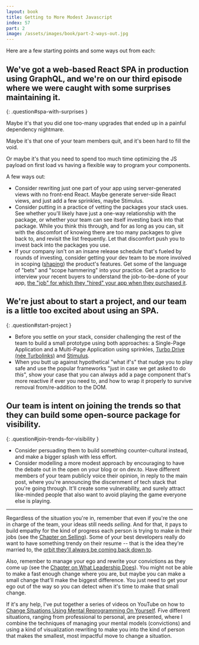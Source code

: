 ```yaml
---
layout: book
title: Getting to More Modest Javascript
index: 57
part: 2
image: /assets/images/book/part-2-ways-out.jpg
---
```


Here are a few starting points and some ways out from each:

## We've got a web-based React SPA in production using GraphQL, and we're on our third episode where we were caught with some surprises maintaining it.
{: .question#spa-with-surprises }

Maybe it's that you did one too-many upgrades that ended up in a painful dependency nightmare.

Maybe it's that one of your team members quit, and it's been hard to fill the void.

Or maybe it's that you need to spend too much time optimizing the JS payload on first load vs having a flexible way to program your components.

A few ways out:

* Consider rewriting just one part of your app using server-generated views with no front-end React. Maybe generate server-side React views, and just add a few sprinkles, maybe Stimulus.
* Consider putting in a practice of vetting the packages your stack uses. See whether you'll likely have just a one-way relationship with the package, or whether your team can see itself investing back into that package. While you think this through, and for as long as you can, sit with the discomfort of knowing there are too many packages to give back to, and revisit the list frequently. Let that discomfort push you to invest back into the packages you use.
* If your company isn't on an insane release schedule that's fueled by rounds of investing, consider getting your dev team to be more involved in scoping ([shaping][shapeup]) the product's features. Get some of the language of "bets" and "scope hammering" into your practice. Get a practice to interview your recent buyers to understand the job-to-be-done of your app, [the "job" for which they "hired" your app when they purchased it][jtbd-intro].

[shapeup]: https://basecamp.com/shapeup/
[jtbd-intro]: https://sharpen.page/jtbd/intro-to-jobs-to-be-done-through-examples/

## We're just about to start a project, and our team is a little too excited about using an SPA.
{: .question#start-project }

* Before you settle on your stack, consider challenging the rest of the team to build a small prototype using both approaches: a Single-Page Application and a Multi-Page Application using sprinkles, [Turbo Drive (née Turbolinks)][turbodrive] and [Stimulus][stimulus].
* When you butt up against hypothetical "what if's" that nudge you to play safe and use the popular frameworks "just in case we get asked to do _this_", show your case that you can always add a page component that's more reactive if ever you need to, and how to wrap it properly to survive removal from/re-addition to the DOM.

[turbodrive]: https://turbo.hotwire.dev/handbook/drive
[stimulus]: https://stimulusjs.org

## Our team is intent on joining the trends so that they can build some open-source package for visibility.
{: .question#join-trends-for-visibility }

* Consider persuading them to build something counter-cultural instead, and make a bigger splash with less effort.
* Consider modelling a more modest approach by encouraging to have the debate out in the open on your blog or on dev.to. Have different members of your team publicly voice their opinion, in reply to the main post, where you're announcing the discernment of tech stack that you're going through. It'll create some vulnerability, and surely attract like-minded people that also want to avoid playing the game everyone else is playing.

---

Regardless of the situation you're in, remember that even if you're the one in charge of the team, your ideas still needs _selling_. And for that, it pays to build empathy for the kind of progress each person is trying to make in their jobs (see the [Chapter on Selling][selling]). Some of your best developers really do want to have something trendy on their resume -- that is the idea they're married to, the [orbit they'll always be coming back down to][change-orbit].

[selling]: /book/part-1/learn-to-sell
[change-orbit]: https://sharpen.page/jtbd/changing-orbit-selling-your-idea/

Also, remember to manage your ego and rewrite your convictions as they come up (see the [Chapter on What Leadership Does][leadership]). You might not be able to make a fast enough change where you are, but maybe you can make a small change that'll make the biggest difference. You just need to get your ego out of the way so you can detect when it's time to make that small change.

[leadership]: /book/part-1/what-leadership-does

If it's any help, I've put together a series of videos on YouTube on how to [Change Situations Using Mental Reprogramming On Yourself][mental-reprogramming]. Five different situations, ranging from professional to personal, are presented, where I combine the techniques of managing your mental models (convictions) and using a kind of visualization rewriting to make you into the kind of person that makes the smallest, most impactful move to change a situation.

[mental-reprogramming]: https://www.youtube.com/watch?v=9juE2GI6gwo&list=PLsWRsvsqkNurMF8nWzWi7yAXM7G7phD-_
